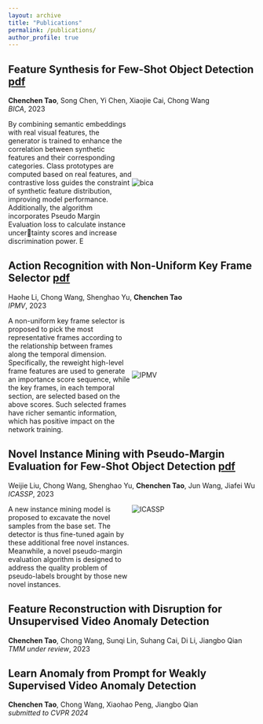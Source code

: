 ```yaml
---
layout: archive
title: "Publications"
permalink: /publications/
author_profile: true
---
```


**Feature Synthesis for Few-Shot Object Detection** [pdf](http://tcc-power.github.io/files/bica.pdf)
---
**Chenchen Tao**, Song Chen, Yi Chen, Xiaojie Cai, Chong Wang<br/>
*BICA*, 2023

<div style="display: flex; align-items: center;">
  <div style="width:50%">
    By combining semantic embeddings with real visual features, the generator
is trained to enhance the correlation between synthetic features and their
corresponding categories. Class prototypes are computed based on real
features, and contrastive loss guides the constraint of synthetic feature
distribution, improving model performance. Additionally, the algorithm
incorporates Pseudo Margin Evaluation loss to calculate instance uncertainty scores and increase discrimination power. E
  </div>
  <div style="width:50%">
    <img src="https://tcc-power.github.io/images/bica.PNG" alt="bica">
  </div>
</div>

**Action Recognition with Non-Uniform Key Frame Selector** [pdf](http://tcc-power.github.io/files/ipmv.pdf)
---
Haohe Li, Chong Wang, Shenghao Yu, **Chenchen Tao**<br/>
*IPMV*, 2023

<div style="display: flex; align-items: center;">
  <div style="width:50%">
    A non-uniform key frame selector is proposed to pick the most representative frames according to the relationship between frames along the temporal dimension. Specifically,
the reweight high-level frame features are used to generate an importance score sequence, while the key frames, in each temporal
section, are selected based on the above scores. Such selected frames
have richer semantic information, which has positive impact on the
network training.
  </div>
  <div style="width:50%">
    <img src="https://tcc-power.github.io/images/ipmv.PNG" alt="IPMV">
  </div>
</div>


**Novel Instance Mining with Pseudo-Margin Evaluation for Few-Shot Object Detection** [pdf](http://tcc-power.github.io/files/icassp.pdf)<br/>
---
Weijie Liu, Chong Wang, Shenghao Yu, **Chenchen Tao**, Jun Wang, Jiafei Wu<br/>
*ICASSP*, 2023

<div style="display: flex; align-items: left;">
  <div style="width:50%">
    A new instance mining model is proposed to excavate the novel samples from the base set. The detector 
    is thus fine-tuned again by these additional free novel 
    instances. Meanwhile, a novel pseudo-margin evaluation
    algorithm is designed to address the quality problem of 
    pseudo-labels brought by those new novel instances.
  </div>
  <div style="width:50%">
    <img src="https://tcc-power.github.io/images/icassp.PNG" alt="ICASSP">
  </div>
</div>


**Feature Reconstruction with Disruption for Unsupervised Video Anomaly Detection** <br/>
---
**Chenchen Tao**, Chong Wang, Sunqi Lin, Suhang Cai, Di Li, Jiangbo Qian<br/>
*TMM under review*, 2023


**Learn Anomaly from Prompt for Weakly Supervised Video Anomaly Detection** <br/>
---
**Chenchen Tao**, Chong Wang, Xiaohao Peng, Jiangbo Qian<br/>
*submitted to CVPR 2024*



